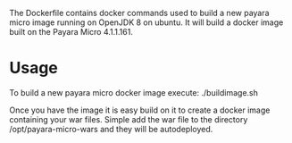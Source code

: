 The Dockerfile contains docker commands used to build a new payara micro image running on  OpenJDK 8 on ubuntu. It will build a docker image built on the Payara Micro 4.1.1.161.

Usage
=====

To build a new payara micro docker image execute: ./buildimage.sh

Once you have the image it is easy build on it to create a docker image containing your war files. Simple add the war file to the directory /opt/payara-micro-wars and they will be autodeployed.
